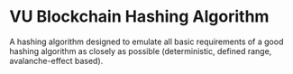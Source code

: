 # VU Blockchain Hashing Algorithm

A hashing algorithm designed to emulate all basic requirements of a good hashing algorithm as closely as possible (deterministic, defined range, avalanche-effect based).